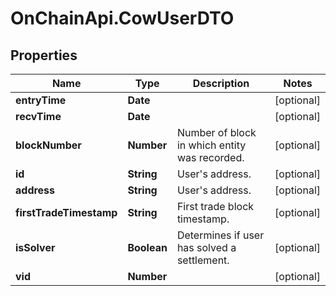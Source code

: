 # OnChainApi.CowUserDTO

## Properties

Name | Type | Description | Notes
------------ | ------------- | ------------- | -------------
**entryTime** | **Date** |  | [optional] 
**recvTime** | **Date** |  | [optional] 
**blockNumber** | **Number** | Number of block in which entity was recorded. | [optional] 
**id** | **String** | User&#39;s address. | [optional] 
**address** | **String** | User&#39;s address. | [optional] 
**firstTradeTimestamp** | **String** | First trade block timestamp. | [optional] 
**isSolver** | **Boolean** | Determines if user has solved a settlement. | [optional] 
**vid** | **Number** |  | [optional] 


